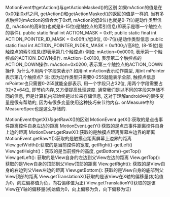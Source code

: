 MotionEvent中getAction()与getActionMasked()的区别
    如果mAction的值是在0x00到0xff之间, getAction()和getActionMasked()的返回的值是一样的.
    当有多点触控时mAction的值会大于0xff, mAction的低8位(也就是0-7位)是动作类型信息, mAction的高8位(也就是8-15位)是触控点的索引信息(即表示是哪一个触控点的事件).
    public static final int ACTION_MASK                = 0xff;
    public static final int ACTION_POINTER_ID_MASK     = 0x00ff;//低8位, (0-7位)是动作类型信息
    public static final int ACTION_POINTER_INDEX_MASK  = 0xff00;//高8位, (8-15位)是触控点的索引信息(即表示第几个触控点)
    例如:
        mAction=0x0000, 表示第一个触控点的ACTION_DOWN操作.
        mAction=0x0100, 表示第二个触控点的ACTION_DOWN操作.
        mAction=0x0200, 表示第三个触控点的ACTION_DOWN操作.
    为什么不用两个字段来表示? 如用int mAction表示动作类型, 用int mPointer表示第几个触控点?
    注:
        因为动作类型只需要0-255就能表示全部, 触控点信息mPointer也只需要0-255就能全部表示, 用一个字段只占32位, 用两个字段需要占32*2=64位, 即节约内存,又方便提高处理速度.
        通常我们是以不同的字段来存储不同的信息, 但是计算机内部始终是以位来存储信息, 这对于理解android中的很多变量是很有帮助的, 因为有很多变量使用这种技巧来节约内存.
        onMeasure中的MeasureSpec也是这么存储的.

MotionEvent中getX()与getRawX()的区别
    MotionEvent.getX():获取的是点击事件距离控件自身左边的距离
    MotionEvent.getY():获取的是点击事件距离控件自身上边的距离
    MotionEvent.getRawX():获取的是触摸点距离屏幕左边界的距离
    MotionEvent.getRawY():获取的是触摸点距离屏幕上边界的距离 
    View.getWidth():获取的是当前控件的宽度, getRight()-getLeft()
    View.getHeight()：获取的是当前控件的高度, getBottom()-getTop() 
    View.getLeft(): 获取的是View自身的左边到父View左边的距离
    View.getTop(): 获取的是View自身的顶部到父View顶部的距离
    View.getRight(): 获取的是View自身的右边到父View左边的距离
    View.getBottom(): 获取的是View自身的底部到父View顶部的距离
    View.getTranslationX()获取的是该View在X轴的偏移量(初始值为0，向左偏移值为负，向右偏移值为正)
    View.getTranslationY()获取的是该View在Y轴的偏移量(初始值为0，向上偏移为负，向下偏移为证)

